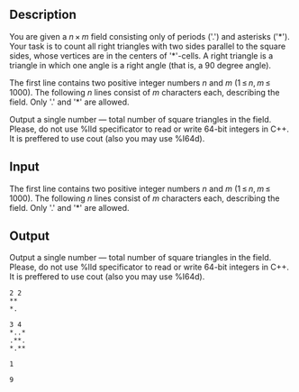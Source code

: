 ## Description

<div><p>You are given a <span class="tex-span"><i>n</i> × <i>m</i></span> field consisting only of periods (<span class="tex-font-style-tt">'.'</span>) and asterisks (<span class="tex-font-style-tt">'*'</span>). Your task is to count all right triangles with two sides parallel to the square sides, whose vertices are in the centers of <span class="tex-font-style-tt">'*'</span>-cells. A right triangle is a triangle in which one angle is a right angle (that is, a 90 degree angle).</p></div><div class="input-specification"><p>The first line contains two positive integer numbers <span class="tex-span"><i>n</i></span> and <span class="tex-span"><i>m</i></span> (<span class="tex-span">1 ≤ <i>n</i>, <i>m</i> ≤ 1000</span>). The following <span class="tex-span"><i>n</i></span> lines consist of <span class="tex-span"><i>m</i></span> characters each, describing the field. Only <span class="tex-font-style-tt">'.'</span> and <span class="tex-font-style-tt">'*'</span> are allowed.</p></div><div class="output-specification"><p>Output a single number — total number of square triangles in the field. Please, do not use <span class="tex-font-style-tt">%lld</span> specificator to read or write 64-bit integers in C++. It is preffered to use <span class="tex-font-style-tt">cout</span> (also you may use <span class="tex-font-style-tt">%I64d</span>).</p></div>

## Input

<p>The first line contains two positive integer numbers <span class="tex-span"><i>n</i></span> and <span class="tex-span"><i>m</i></span> (<span class="tex-span">1 ≤ <i>n</i>, <i>m</i> ≤ 1000</span>). The following <span class="tex-span"><i>n</i></span> lines consist of <span class="tex-span"><i>m</i></span> characters each, describing the field. Only <span class="tex-font-style-tt">'.'</span> and <span class="tex-font-style-tt">'*'</span> are allowed.</p>

## Output

<p>Output a single number — total number of square triangles in the field. Please, do not use <span class="tex-font-style-tt">%lld</span> specificator to read or write 64-bit integers in C++. It is preffered to use <span class="tex-font-style-tt">cout</span> (also you may use <span class="tex-font-style-tt">%I64d</span>).</p>





```input1
2 2
**
*.

```




```input2
3 4
*..*
.**.
*.**

```




```output1
1

```




```output2
9

```


